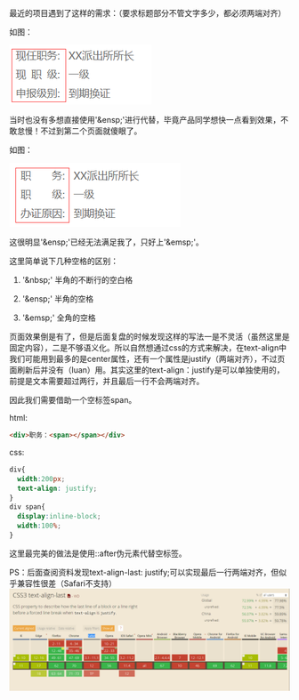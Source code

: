 最近的项目遇到了这样的需求：（要求标题部分不管文字多少，都必须两端对齐）

如图：

<img src="../../screenshot/html css/text1.png">

当时也没有多想直接使用'\&ensp;\'进行代替，毕竟产品同学想快一点看到效果，不敢怠慢！不过到第二个页面就傻眼了。

如图：

<img src="../../screenshot/html css/text2.png">

这很明显'\&ensp;\'已经无法满足我了，只好上'\&emsp;\'。

这里简单说下几种空格的区别：

1. '\&nbsp;\' 半角的不断行的空白格

2. '\&ensp;\' 半角的空格

3. '\&emsp;\' 全角的空格

 
页面效果倒是有了，但是后面复盘的时候发现这样的写法一是不灵活（虽然这里是固定内容），二是不够语义化。所以自然想通过css的方式来解决，在text-align中我们可能用到最多的是center属性，还有一个属性是justify（两端对齐），不过页面刷新后并没有（luan）用。其实这里的text-align：justify是可以单独使用的，前提是文本需要超过两行，并且最后一行不会两端对齐。

因此我们需要借助一个空标签span。

html:
```html
<div>职务：<span></span></div>  
```

css:
```css
div{
  width:200px;
  text-align: justify;
}
div span{
  display:inline-block;
  width:100%;
}
```
这里最完美的做法是使用::after伪元素代替空标签。

PS：后面查阅资料发现text-align-last: justify;可以实现最后一行两端对齐，但似乎兼容性很差（Safari不支持）
<img src="../../screenshot/html css/text3.png">
